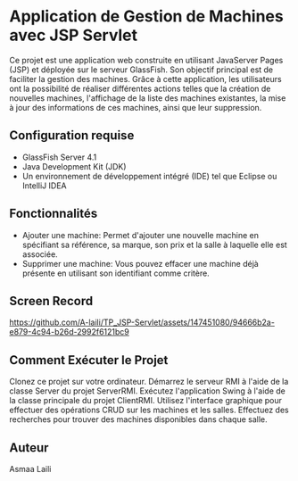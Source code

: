 # Application de Gestion de Machines avec JSP Servlet

Ce projet est une application web construite en utilisant JavaServer Pages (JSP) et déployée sur le serveur GlassFish. Son objectif principal est de faciliter la gestion des machines. Grâce à cette application, les utilisateurs ont la possibilité de réaliser différentes actions telles que la création de nouvelles machines, l'affichage de la liste des machines existantes, la mise à jour des informations de ces machines, ainsi que leur suppression.

## Configuration requise

- GlassFish Server 4.1
- Java Development Kit (JDK)
- Un environnement de développement intégré (IDE) tel que Eclipse ou IntelliJ IDEA

## Fonctionnalités

- Ajouter une machine: Permet d'ajouter une nouvelle machine en spécifiant sa référence, sa marque, son prix et la salle à laquelle elle est associée.
- Supprimer une machine: Vous pouvez effacer une machine déjà présente en utilisant son identifiant comme critère.

## Screen Record
https://github.com/A-laili/TP_JSP-Servlet/assets/147451080/94666b2a-e879-4c94-b26d-2992f6121bc9

## Comment Exécuter le Projet
Clonez ce projet sur votre ordinateur.
Démarrez le serveur RMI à l'aide de la classe Server du projet ServerRMI.
Exécutez l'application Swing à l'aide de la classe principale du projet ClientRMI.
Utilisez l'interface graphique pour effectuer des opérations CRUD sur les machines et les salles.
Effectuez des recherches pour trouver des machines disponibles dans chaque salle.


## Auteur
Asmaa Laili
